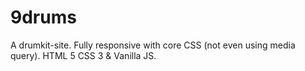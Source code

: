 # 9drums
A drumkit-site. Fully responsive with core CSS (not even using media query). HTML 5 CSS 3 &amp; Vanilla JS. 
